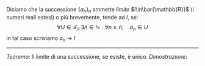 Diciamo che la successione $\{a_n\}_n$ ammette *limite* $l\in\bar{\mathbb{R}}$ (i numeri reali estesi) o più brevemente, tende ad $l$, se:
$$\forall U\in\mathcal{F}_l,\,\exists\bar{n}\in\mathbb{N}:\forall n\geq\bar{n},\quad a_n\in U$$
in tal caso scriviamo $a_n\to l$

---
*Teorema*:
Il limite di una successione, se esiste, è unico.
*Dimostrazione*:
